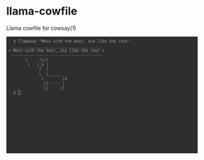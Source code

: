 # llama-cowfile
Llama cowfile for cowsay(1)

![image]

[image]: https://raw.githubusercontent.com/justinledford/llama-cowfile/master/llama.png "Llama"
